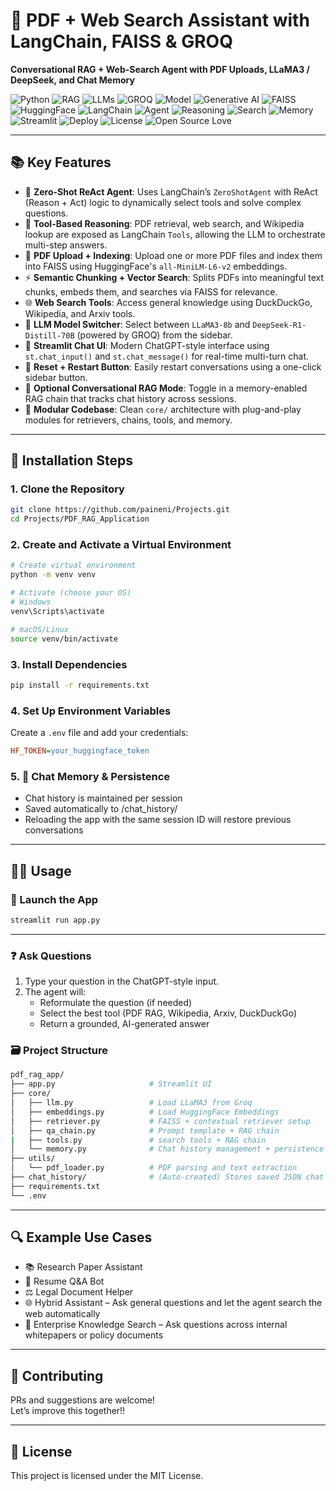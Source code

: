 # 🚀 PDF + Web Search Assistant with LangChain, FAISS & GROQ  
**Conversational RAG + Web-Search Agent with PDF Uploads, LLaMA3 / DeepSeek, and Chat Memory**

![Python](https://img.shields.io/badge/Python-3.8%2B-blue)
![RAG](https://img.shields.io/badge/RAG-Retrieval%20Augmented%20Generation-blueviolet)
![LLMs](https://img.shields.io/badge/LLMs-Large%20Language%20Models-critical)
![GROQ](https://img.shields.io/badge/LLM%20Provider-GROQ-orange)
![Model](https://img.shields.io/badge/Model-LLaMA3%20%7C%20DeepSeek-red)
![Generative AI](https://img.shields.io/badge/AI-Generative%20AI-lightgrey)
![FAISS](https://img.shields.io/badge/Vector%20DB-FAISS-blue)
![HuggingFace](https://img.shields.io/badge/Embeddings-HuggingFace-yellow)
![LangChain](https://img.shields.io/badge/Framework-LangChain-9cf)
![Agent](https://img.shields.io/badge/Agent-ZeroShot%20ReAct-informational)
![Reasoning](https://img.shields.io/badge/Reasoning-Tool--Based%20Planning-lightgrey)
![Search](https://img.shields.io/badge/Search-Wikipedia%20%7C%20DuckDuckGo-lightgrey)
![Memory](https://img.shields.io/badge/Memory-Optional%20Conversational%20Memory-blue)
![Streamlit](https://img.shields.io/badge/UI-Streamlit-brightgreen)
![Deploy](https://img.shields.io/badge/Deployment-Streamlit%20Cloud%20%7C%20Spaces-success)
![License](https://img.shields.io/badge/License-MIT-green)
![Open Source Love](https://img.shields.io/badge/%E2%9D%A4%EF%B8%8F-Open%20Source-pink)

---

## 📚 Key Features

- 🧠 **Zero-Shot ReAct Agent**: Uses LangChain’s `ZeroShotAgent` with ReAct (Reason + Act) logic to dynamically select tools and solve complex questions.
- 🧩 **Tool-Based Reasoning**: PDF retrieval, web search, and Wikipedia lookup are exposed as LangChain `Tools`, allowing the LLM to orchestrate multi-step answers.
- 📄 **PDF Upload + Indexing**: Upload one or more PDF files and index them into FAISS using HuggingFace's `all-MiniLM-L6-v2` embeddings.
- ⚡ **Semantic Chunking + Vector Search**: Splits PDFs into meaningful text chunks, embeds them, and searches via FAISS for relevance.
- 🌐 **Web Search Tools**: Access general knowledge using DuckDuckGo, Wikipedia, and Arxiv tools.
- 🤖 **LLM Model Switcher**: Select between `LLaMA3-8b` and `DeepSeek-R1-Distill-70B` (powered by GROQ) from the sidebar.
- 💬 **Streamlit Chat UI**: Modern ChatGPT-style interface using `st.chat_input()` and `st.chat_message()` for real-time multi-turn chat.
- 🔁 **Reset + Restart Button**: Easily restart conversations using a one-click sidebar button.
- 🧠 **Optional Conversational RAG Mode**: Toggle in a memory-enabled RAG chain that tracks chat history across sessions.
- 🧱 **Modular Codebase**: Clean `core/` architecture with plug-and-play modules for retrievers, chains, tools, and memory.

---

## 🔧 Installation Steps

### 1. Clone the Repository
```bash
git clone https://github.com/paineni/Projects.git
cd Projects/PDF_RAG_Application
```

### 2. Create and Activate a Virtual Environment
```bash
# Create virtual environment
python -m venv venv

# Activate (choose your OS)
# Windows
venv\Scripts\activate

# macOS/Linux
source venv/bin/activate
```

### 3. Install Dependencies
```bash
pip install -r requirements.txt
```

### 4. Set Up Environment Variables
Create a `.env` file and add your credentials:
```ini
HF_TOKEN=your_huggingface_token
```

### 5. 💾 Chat Memory & Persistence
- Chat history is maintained per session
- Saved automatically to /chat_history/
- Reloading the app with the same session ID will restore previous conversations
---

## 🧑‍💻 Usage

### 🚀 Launch the App
```bash
streamlit run app.py
```

---
### ❓ Ask Questions
1. Type your question in the ChatGPT-style input.
2. The agent will: 
    - Reformulate the question (if needed)
    - Select the best tool (PDF RAG, Wikipedia, Arxiv, DuckDuckGo)
    - Return a grounded, AI-generated answer

### 🗃️ Project Structure
```bash
pdf_rag_app/
├── app.py                     # Streamlit UI
├── core/
│   ├── llm.py                 # Load LLaMA3 from Groq
│   ├── embeddings.py          # Load HuggingFace Embeddings
│   ├── retriever.py           # FAISS + contextual retriever setup
│   ├── qa_chain.py            # Prompt template + RAG chain
|   ├── tools.py               # search tools + RAG chain 
│   └── memory.py              # Chat history management + persistence
├── utils/
│   └── pdf_loader.py          # PDF parsing and text extraction
├── chat_history/              # (Auto-created) Stores saved JSON chat logs
├── requirements.txt
└── .env
```
---

## 🔍 Example Use Cases

- 📚 Research Paper Assistant  
- 📄 Resume Q&A Bot  
- ⚖️ Legal Document Helper  
- 🌐 Hybrid Assistant – Ask general questions and let the agent search the web automatically
- 🏢 Enterprise Knowledge Search – Ask questions across internal whitepapers or policy documents

---

## 🤝 Contributing

PRs and suggestions are welcome!  
Let’s improve this together!!

---
## 📜 License
This project is licensed under the MIT License.
